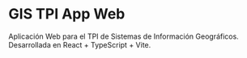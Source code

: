 # GIS TPI App Web

Aplicación Web para el TPI de Sistemas de Información Geográficos. Desarrollada en React + TypeScript + Vite.

